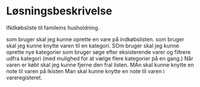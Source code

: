 # Løsningsbeskrivelse

INdkøbsliste til famileins husholdning.

som bruger skal jeg kunne oprette en vare på indkøbslisten.
som bruger skal jeg kunne knytte varen til en kategori.
SOm bruger skal jeg kunne oprette nye kategorier
som bruger søge efter eksisterende varer og filtrere udfra kategori (med mulighed for at vælge flere kategorier på en gang.)
Når varen er købt skal jeg kunne fjerne den fral listen.
MAn skal kunne knytte en note til varen på lkisten 
Man skal kunne knytte en note til varen i vareregisteret.


